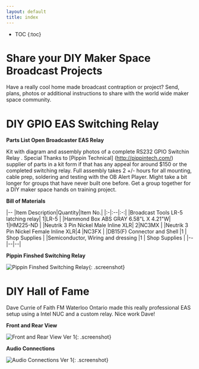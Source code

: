 ```yaml
---
layout: default
title: index
---
```


* TOC
{:toc}

# Share your DIY Maker Space Broadcast Projects

Have a really cool home made broadcast contraption or project? Send, plans, photos or additional instructions to share with the world wide maker space community.

# DIY GPIO EAS Switching Relay

__Parts List Open Broadcaster EAS Relay__

Kit with diagram and assembly photos of a complete RS232 GPIO Switchin Relay .  Special Thanks to [Pippin Technical] (http://pippintech.com/) supplier of parts in a kit form if that has any appeal for around $150 or the completed switching relay.  Full assembly takes 2 +/- hours for all mounting, cable prep, soldering and testing with the OB Alert Player. Might take a bit longer for groups that have never built one before. Get a group together for a DIY maker space hands on training project.

__Bill of Materials__

|--
|Item Description|Quantity|Item No.| 
|:-|:--|:-:|
|Broadcast Tools LR-5 latching relay| 1|LR-5 |
|Hammond Box ABS GRAY 6.58"L X 4.21"W| 1|HM225-ND |
|Neutrik 3 Pin Nickel Male Inline XLR| 2|NC3MX |
|Neutrik 3 Pin Nickel Female Inline XLR|4 |NC3FX |
|DB15(F) Connector and Shell |1 | Shop Supplies |
|Semiconductor, Wiring and dressing |1 | Shop Supplies |
|--|--|--|


__Pippin Finshed Switching Relay__

![Pippin Finshed Switching Relay](/DIY-Maker-Space-Broadcast-Projects/img/Pippin_Technical_Alert_Relay700px.jpg
){: .screenshot} 

# DIY Hall of Fame

Dave Currie of Faith FM Waterloo Ontario made this really professional EAS setup using a Intel NUC and a custom relay.  Nice work Dave!

__Front and Rear View__

![Front and Rear View Ver 1](/DIY-Maker-Space-Broadcast-Projects/img/Ver1_Front_and_Rear700px.jpg){: .screenshot} 

__Audio Connections__

![Audio Connections Ver 1](/DIY-Maker-Space-Broadcast-Projects/img/Ver1_Audio_Connections700px.jpg){: .screenshot} 












